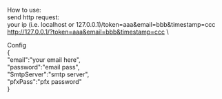 How to use:\
send http request:\
your ip (i.e. localhost or 127.0.0.1)/token=aaa&email=bbb&timestamp=ccc \
http://127.0.0.1/?token=aaa&email=bbb&timestamp=ccc \

Config\
{\
    "email":"your email here",\
    "password":"email pass",\
    "SmtpServer":"smtp server",\
    "pfxPass":"pfx password"\
}